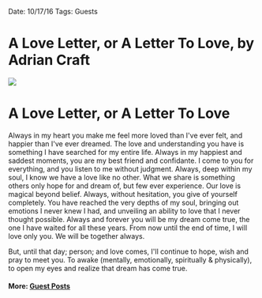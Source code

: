 Date: 10/17/16
Tags: Guests

# A Love Letter, or A Letter To Love, by Adrian Craft

![](https://i.imgur.com/VPHPSDz.jpg)

# A Love Letter, or A Letter To Love

Always in my heart you make me feel more loved than I've ever felt, and happier than I've ever dreamed. The love and understanding you have is something I have searched for my entire life. Always in my happiest and saddest moments, you are my best friend and confidante. I come to you for everything, and you listen to me without judgment. Always, deep within my soul, I know we have a love like no other. What we share is something others only hope for and dream of, but few ever experience. Our love is magical beyond belief. Always, without hesitation, you give of yourself completely. You have reached the very depths of my soul, bringing out emotions I never knew I had, and unveiling an ability to love that I never thought possible. Always and forever you will be my dream come true, the one I have waited for all these years. From now until the end of time, I will love only you. We will be together always.

But, until that day; person; and love comes, I'll continue to hope, wish and pray to meet you. To awake (mentally, emotionally, spiritually & physically), to open my eyes and realize that dream has come true.

#### More: **[Guest Posts](http://nashp.com/guest)**
